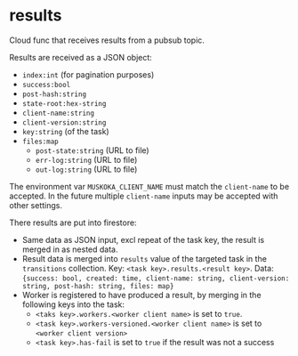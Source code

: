 # results

Cloud func that receives results from a pubsub topic.

Results are received as a JSON object:
 - `index:int` (for pagination purposes)
 - `success:bool`
 - `post-hash:string`
 - `state-root:hex-string`
 - `client-name:string`
 - `client-version:string`
 - `key:string` (of the task)
 - `files:map`
    - `post-state:string` (URL to file)
    - `err-log:string` (URL to file)
    - `out-log:string` (URL to file)
 
The environment var `MUSKOKA_CLIENT_NAME` must match the `client-name` to be accepted.
In the future multiple `client-name` inputs may be accepted with other settings.

There results are put into firestore:
  - Same data as JSON input, excl repeat of the task key, the result is merged in as nested data.
  - Result data is merged into `results` value of the targeted task in the `transitions` collection.
    Key: `<task key>.results.<result key>`. Data: `{success: bool, created: time, client-name: string, client-version: string, post-hash: string, files: map}`
  - Worker is registered to have produced a result, by merging in the following keys into the task:
      - `<taks key>.workers.<worker client name>` is set to `true`.
      - `<task key>.workers-versioned.<worker client name>` is set to `<worker client version>`
      - `<task key>.has-fail` is set to `true` if the result was not a success
